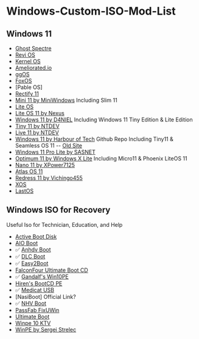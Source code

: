 # Windows-Custom-ISO-Mod-List
## Windows 11 
- [Ghost Spectre](https://www.youtube.com/@GHOSTSPECTRE)
- [Revi OS](https://revi.cc/)
- [Kernel OS](https://github.com/Velytics/KernelOS)
- [Ameliorated.io](https://ameliorated.io/)
- [ggOS]()
- [FoxOS](https://theultimatefoxos.dev/)
- [Pable OS]
- [Rectify 11](https://github.com/Rectify11/Installer)
- [Mini 11 by MiniWindows](https://github.com/mini-windows) Including Slim 11
- [Lite OS](https://github.com/LiteWinOS)
- [Lite OS 11 by Nexus](https://nexusliteos.blogspot.com/?m=1)
- [Windows 11 by D4NIEL](https://itsd4nny.wixsite.com/home/) Including Windows 11 Tiny Edition & Lite Edition
- [Tiny 11 by NTDEV](https://archive.org/details/tiny-11_202302)
- [Live 11 by NTDEV](https://archive.org/details/live-11-mbr)
- [Windows 11 by Harbour of Tech](https://github.com/neelkalpa/InnovPerch) Github Repo Including Tiny11 & Seamless OS 11
-- [Old Site](https://harbouroftech.blogspot.com/?m=1)
- [Windows 11 Pro Lite by SASNET](https://sasnet.ovh)
- [Optimum 11 by Windows X Lite](https://windowsxlite.com/) Including Micro11 & Phoenix LiteOS 11
- [Nano 11 by XPower7125](https://xpower7125.wixsite.com/nano11)
- [Atlas OS 11](https://atlasos.net/)
- [Redress 11 by Vichingo455](https://archive.org/details/Windows10.1)
- [XOS](https://github.com/imribiy)
- [LastOS](https://www.lastos.org/forum/index.php?forums/last11.212/)
## Windows ISO for Recovery
Useful Iso for Technician, Education, and Help
- [Active Boot Disk](https://www.boot-disk.com/index.html)
- [AIO Boot](https://www.aioboot.com/en/)
- ✅ [Anhdv Boot](https://anhdvboot.com/en/)
- ✅ [DLC Boot](https://dlcboot.com/)
- ✅ [Easy2Boot](https://easy2boot.xyz/)
- [FalconFour Ultimate Boot CD](http://falconfour.com/)
- ✅ [Gandalf's Win10PE](http://windowsmatters.com/)
- [Hiren's BootCD PE](https://www.hirensbootcd.org/)
- ✅ [Medicat USB](https://medicatusb.com/)
- [NasiBoot] Official Link?
- ✅ [NHV Boot](https://nhvboot.com/)
- [PassFab FixUWin](https://www.passfab.com/products/fix-windows.html)
- [Ultimate Boot](https://www.ultimatebootcd.com/)
- [Winpe 10 KTV](https://winpe10ktv.blogspot.com/)
- [WinPE by Sergei Strelec](https://sergeistrelec.name)
